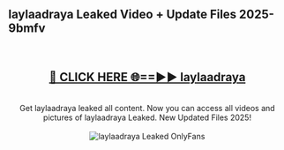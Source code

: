 <h2>laylaadraya Leaked Video + Update Files 2025- 9bmfv</h2>
<br>
<div align="center">
<h2><a href="https://libra.edu.pl?laylaadraya" rel="nofollow">🔴 CLICK HERE 🌐==►► laylaadraya</a></h2>
<br>
Get laylaadraya leaked all content. Now you can access all videos and pictures of laylaadraya Leaked. New Updated Files 2025!
<br>
<br>
<a href="https://libra.edu.pl?laylaadraya" rel="nofollow" data-target="animated-image.originalLink"><img src="https://i.ibb.co.com/WyWwxjT/player-gif2.gif" alt="laylaadraya Leaked OnlyFans" style="max-width: 100%; display: inline-block;" data-target="animated-image.originalImage"></a>
</div>
<br>